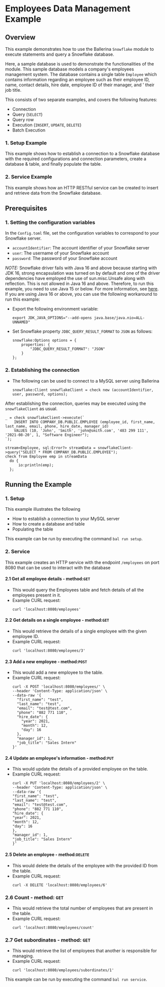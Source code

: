 # Employees Data Management Example

## Overview
This example demonstrates how to use the Ballerina `Snowflake` module to execute statements and query a Snowflake database.

Here, a sample database is used to demonstrate the functionalities of the module. This sample database models a 
company's employees management system. The database contains a single table `Employee` which contains information 
regarding an employee such as their employee ID, name, contact details, hire date, employee ID of their manager, and '
their job title.

This consists of two separate examples, and covers the following features:
* Connection
* Query (`SELECT`)
* Query row
* Execution (`INSERT`, `UPDATE`, `DELETE`)
* Batch Execution

### 1. Setup Example
This example shows how to establish a connection to a Snowflake database with the required configurations and connection
parameters, create a database & table, and finally populate the table.

### 2. Service Example
This example shows how an HTTP RESTful service can be created to insert and retrieve data from the Snowflake database.

## Prerequisites

### 1. Setting the configuration variables
In the `Config.toml` file, set the configuration variables to correspond to your Snowflake server.
* `accountIdentifier`: The account identifier of your Snowflake server
* `user`: The username of your Snowflake account
* `password`: The password of your Snowflake account

*NOTE:* Snowflake driver fails with Java 16 and above because starting with JDK 16, strong encapsulation was turned on by default and one of the driver dependencies have employed the use of sun.misc.Unsafe along with reflection. This is not allowed in Java 16 and above. Therefore, to run this example, you need to use Java 15 or below. For more information, see [here](https://community.snowflake.com/s/article/JDBC-Driver-Compatibility-Issue-With-JDK-16-and-Later). If you are using Java 16 or above, you can use the following workaround to run this example:

* Export the following environment variable:
  ```shell
  export JDK_JAVA_OPTIONS="--add-opens java.base/java.nio=ALL-UNNAMED"
  ```
* Set Snowflake property `JDBC_QUERY_RESULT_FORMAT` to `JSON` as follows:
  ```ballerina
  snowflake:Options options = {
      properties: {
          "JDBC_QUERY_RESULT_FORMAT": "JSON"
      }
  };
  ```

### 2. Establishing the connection
* The following can be used to connect to a MySQL server using Ballerina
  ```ballerina
  snowflake:Client snowflakeClient = check new (accountIdentifier, user, password, options);
  ```

After establishing the connection, queries may be executed using the `snowflakeClient` as usual.
```ballerina
_ = check snowflakeClient->execute(`
    INSERT INTO COMPANY_DB.PUBLIC.EMPLOYEE (employee_id, first_name, last_name, email, phone, hire_date, manager_id)
    VALUES (10, 'John', 'Smith', 'john@smith.com', '483 299 111', '2021-08-20', 1, "Software Engineer");
`);

stream<Employee, sql:Error?> streamData = snowflakeClient->query("SELECT * FROM COMPANY_DB.PUBLIC.EMPLOYEE");
check from Employee emp in streamData
  do {
      io:println(emp);
  };
```

## Running the Example

### 1. Setup
This example illustrates the following
* How to establish a connection to your MySQL server
* How to create a database and table
* Populating the table

This example can be run by executing the command `bal run setup`.

### 2. Service
This example creates an HTTP service with the endpoint `/employees` on port 8080 that can be used to interact with the
database

#### 2.1 Get all employee details - method:`GET`
* This would query the Employees table and fetch details of all the employees present in it.
* Example CURL request:
  ```shell
  curl 'localhost:8080/employees'
  ```

#### 2.2 Get details on a single employee - method:`GET`
* This would retrieve the details of a single employee with the given employee ID.
* Example CURL request:
  ```shell
  curl 'localhost:8080/employees/3'
  ```

#### 2.3 Add a new employee - method:`POST`
* This would add a new employee to the table.
* Example CURL request:
  ```shell
  curl -X POST 'localhost:8080/employees/' \
  --header 'Content-Type: application/json' \
  --data-raw '{
    "first_name": "test",
    "last_name": "test",
    "email": "test@test.com",
    "phone": "882 771 110",
    "hire_date": {
      "year": 2021,
      "month": 12,
      "day": 16
    },
    "manager_id": 1,
    "job_title": "Sales Intern"
  }'
  ```  

#### 2.4 Update an employee's information - method:`PUT`
* This would update the details of a provided employee on the table.
* Example CURL request:
  ```shell
  curl -X PUT 'localhost:8080/employees/2' \
  --header 'Content-Type: application/json' \
  --data-raw '{
  "first_name": "test",
  "last_name": "test",
  "email": "test@test.com",
  "phone": "882 771 110",
  "hire_date": {
  "year": 2021,
  "month": 12,
  "day": 16
  },
  "manager_id": 1,
  "job_title": "Sales Intern"
  }'
  ```

#### 2.5 Delete an employee - method:`DELETE`
* This would delete the details of the employee with the provided ID from the table.
* Example CURL request:
  ```shell
  curl -X DELETE 'localhost:8080/employees/6'
  ```

### 2.6 Count - method: `GET`
* This would retrieve the total number of employees that are present in the table.
* Example CURL request:
  ```shell
  curl 'localhost:8080/employees/count'
  ```
  
### 2.7 Get subordinates - method: `GET`
* This would retrieve the list of employees that another is responsible for managing.
* Example CURL request:
  ```shell
  curl 'localhost:8080/employees/subordinates/1'
  ```

This example can be run by executing the command `bal run service`.
